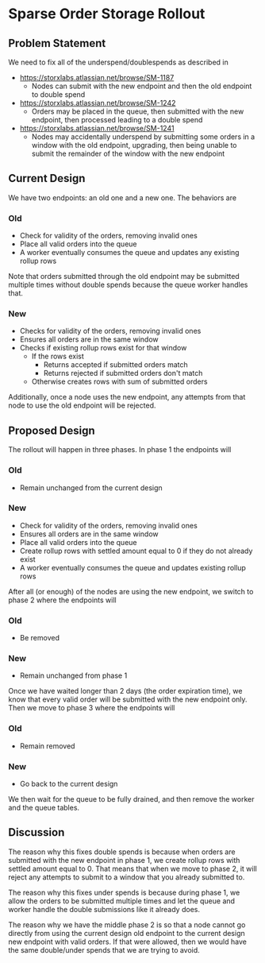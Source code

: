 # Sparse Order Storage Rollout

## Problem Statement

We need to fix all of the underspend/doublespends as described in

  - https://storxlabs.atlassian.net/browse/SM-1187
    - Nodes can submit with the new endpoint and then the old endpoint to double spend
  - https://storxlabs.atlassian.net/browse/SM-1242
    - Orders may be placed in the queue, then submitted with the new endpoint, then processed leading to a double spend
  - https://storxlabs.atlassian.net/browse/SM-1241
    - Nodes may accidentally underspend by submitting some orders in a window with the old endpoint, upgrading, then being unable to submit the remainder of the window with the new endpoint

## Current Design

We have two endpoints: an old one and a new one. The behaviors are

### Old
  - Check for validity of the orders, removing invalid ones
  - Place all valid orders into the queue
  - A worker eventually consumes the queue and updates any existing rollup rows

Note that orders submitted through the old endpoint may be submitted multiple times without double spends because the queue worker handles that.

### New
  - Checks for validity of the orders, removing invalid ones
  - Ensures all orders are in the same window
  - Checks if existing rollup rows exist for that window
    - If the rows exist
      - Returns accepted if submitted orders match
      - Returns rejected if submitted orders don't match
    - Otherwise creates rows with sum of submitted orders

Additionally, once a node uses the new endpoint, any attempts from that node to use the old endpoint will be rejected.

## Proposed Design

The rollout will happen in three phases. In phase 1 the endpoints will

### Old
  - Remain unchanged from the current design

### New
  - Check for validity of the orders, removing invalid ones
  - Ensures all orders are in the same window
  - Place all valid orders into the queue
  - Create rollup rows with settled amount equal to 0 if they do not already exist
  - A worker eventually consumes the queue and updates existing rollup rows

After all (or enough) of the nodes are using the new endpoint, we switch to phase 2 where the endpoints will

### Old
  - Be removed

### New
  - Remain unchanged from phase 1

Once we have waited longer than 2 days (the order expiration time), we know that every valid order will be submitted with the new endpoint only. Then we move to phase 3 where the endpoints will

### Old
  - Remain removed

### New
  - Go back to the current design

We then wait for the queue to be fully drained, and then remove the worker and the queue tables.

## Discussion

The reason why this fixes double spends is because when orders are submitted with the new endpoint in phase 1, we create rollup rows with settled amount equal to 0. That means that when we move to phase 2, it will reject any attempts to submit to a window that you already submitted to.

The reason why this fixes under spends is because during phase 1, we allow the orders to be submitted multiple times and let the queue and worker handle the double submissions like it already does.

The reason why we have the middle phase 2 is so that a node cannot go directly from using the current design old endpoint to the current design new endpoint with valid orders. If that were allowed, then we would have the same double/under spends that we are trying to avoid.
